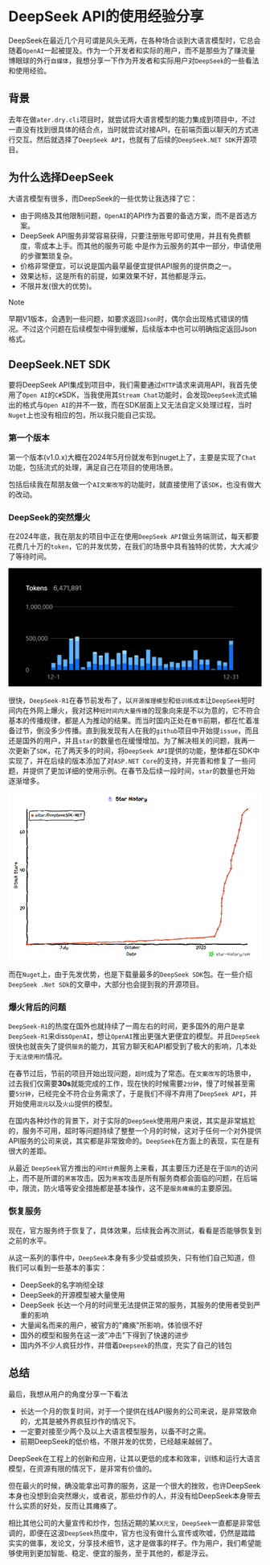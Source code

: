 # DeepSeek API的使用经验分享

DeepSeek在最近几个月可谓是风头无两，在各种场合谈到大语言模型时，它总会随着`OpenAI`一起被提及。作为一个开发者和实际的用户，而不是那些为了赚流量博眼球的外行`自媒体`，我想分享一下作为开发者和实际用户对`DeepSeek`的一些看法和使用经验。

## 背景

去年在做`ater.dry.cli`项目时，就尝试将大语言模型的能力集成到项目中，不过一直没有找到很具体的结合点，当时就尝试对接API，在前端页面以聊天的方式进行交互。然后就选择了`DeepSeek API`，也就有了后续的`DeepSeek.NET SDK`开源项目。

## 为什么选择DeepSeek

大语言模型有很多，而DeepSeek的一些优势让我选择了它：

- 由于网络及其他限制问题，`OpenAI`的API作为首要的备选方案，而不是首选方案。
- DeepSeek API服务非常容易获得，只要注册账号即可使用，并且有免费额度，零成本上手。而其他的服务可能 中是作为云服务的其中一部分，申请使用的步骤繁琐复杂。
- 价格非常便宜，可以说是国内最早最便宜提供API服务的提供商之一。
- 效果达标，这是所有的前提，如果效果不好，其他都是浮云。
- 不限并发(很大的优势)。

> [!NOTE]
> 早期V1版本，会遇到一些问题，如要求返回`Json`时，偶尔会出现格式错误的情况。不过这个问题在后续模型中得到缓解，后续版本中也可以明确指定返回Json格式。

## DeepSeek.NET SDK

要将DeepSeek API集成到项目中，我们需要通过`HTTP`请求来调用API，我首先使用了`Open AI`的`C#`SDK，当我使用其`Stream Chat`功能时，会发现`DeepSeek`流式输出的格式与`Open AI`的并不一致，而在SDK层面上又无法自定义处理过程，当时`Nuget`上也没有相应的包，所以我只能自己实现。

### 第一个版本

第一个版本(v1.0.x)大概在2024年5月份就发布到nuget上了，主要是实现了`Chat`功能，包括流式的处理，满足自己在项目的使用场景。

包括后续我在帮朋友做一个`AI文案改写`的功能时，就直接使用了该`SDK`，也没有做大的改动。

### DeepSeek的突然爆火

在2024年底，我在朋友的项目中正在使用`DeepSeek API`做业务端测试，每天都要花费几十万的`token`，它的并发优势，在我们的场景中具有独特的优势，大大减少了等待时间。

![使用量](../images/deepseek202412cost.png)

很快，`DeepSeek-R1`在春节前发布了，以`开源推理模型`和`低训练成本`让`DeepSeek`短时间内在外网上爆火，我对这种`短时间内大量传播`的现象向来是不以为意的，它不符合基本的传播规律，都是人为推动的结果。而当时国内正处在`春节`前期，都在忙着准备过节，倒没多少传播。直到我发现有人在我的`github`项目中开始提`issue`，而且还是国外的用户，并且`star`的数量也在缓慢增加。为了解决相关的问题，我再一次更新了`SDK`，花了两天多的时间，将`DeepSeek API`提供的功能，整体都在SDK中实现了，并在后续的版本添加了对`ASP.NET Core`的支持，并完善和修复了一些问题，并提供了更加详细的使用示例。在春节及后续一段时间，`star`的数量也开始逐渐增多。

![star](../images/star-history.png)

而在`Nuget`上，由于先发优势，也是下载量最多的`DeepSeek SDK`包。在一些介绍`DeepSeek .Net SDk`的文章中，大部分也会提到我的开源项目。

### 爆火背后的问题

`DeepSeek-R1`的热度在国外也就持续了一周左右的时间，更多国外的用户是拿`DeepSeek-R1`来diss`OpenAI`，想让`OpenAI`推出更强大更便宜的模型。并且`DeepSeek`很快也就丧失了提供`服务`的能力，其官方聊天和API都受到了极大的影响，几本处于`无法使用的`情况。

在春节过后，节前的项目开始出现问题，`超时`成为了常态。在`文案改写`的场景中，过去我们仅需要**30s**就能完成的工作，现在快的时候需要`2分钟`，慢了时候甚至需要`5分钟`，已经完全不符合业务需求了，于是我们不得不弃用了`DeepSeek API`，并开始使用`混元`以及`火山`提供的模型。

在国内各种炒作的背景下，对于实际的`DeepSeek`使用用户来说，其实是非常尴尬的，服务不可用，超时等问题持续了整整一个月的时候，这对于任何一个对外提供API服务的公司来说，其实都是非常致命的。`DeepSeek`在方面上的表现，实在是有很大的差距。

从最近 `DeepSeek`官方推出的`闲时计费`服务上来看，其主要压力还是在于`国内`的访问上，而不是所谓的`黑客`攻击。因为`黑客`攻击是所有服务商都会面临的问题，在后端中，限流，防火墙等安全措施都是基本操作，这不是`服务瘫痪`的主要原因。

### 恢复服务

现在，官方服务终于恢复了，具体效果，后续我会再次测试，看看是否能够恢复到之前的水平。

从这一系列的事件中，`DeepSeek`本身有多少受益或损失，只有他们自己知道，但我们可以看到一些基本的事实：

- DeepSeek的名字响彻全球
- DeepSeek的开源模型被大量使用
- DeepSeek 长达一个月的时间里无法提供正常的服务，其服务的使用者受到严重的影响
- 大量闻名而来的用户，被官方的"瘫痪"所影响，体验很不好
- 国外的模型和服务在这一波"冲击"下得到了快速的进步
- 国内外不少人疯狂炒作，并借着`Deepseek`的热度，充实了自己的钱包

## 总结

最后，我想从用户的角度分享一下看法

- 长达一个月的恢复时间，对于一个提供在线API服务的公司来说，是非常致命的，尤其是被外界疯狂炒作的情况下。
- 一定要对接至少两个及以上大语言模型服务，以备不时之需。
- 前期DeepSeek的低价格，不限并发的优势，已经越来越弱了。

DeepSeek在工程上的创新和应用，让其以更低的成本和效率，训练和运行大语言模型，在资源有限的情况下，是非常有价值的。

但在最火的时候，确没能拿出可靠的服务，这是一个很大的挫败，也许DeepSeek本身也没想到会突然爆火，或者说，那些炒作的人，并没有给DeepSeek本身带去什么实质的好处，反而让其瘫痪了。

相比其他公司的大量宣传和炒作，包括近期的某`XX元宝`，`DeepSeek`一直都是非常低调的，即便在这波`DeepSeek`热度中，官方也没有做什么宣传或吹嘘，仍然是踏踏实实的做事，发论文，分享技术细节，这才是做事的样子。作为用户，我们希望能够使用到更加智能、稳定、便宜的服务，至于其他的，都是浮云。
